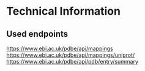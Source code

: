 
# Technical Information

## Used endpoints

https://www.ebi.ac.uk/pdbe/api/mappings
https://www.ebi.ac.uk/pdbe/api/mappings/uniprot/
https://www.ebi.ac.uk/pdbe/api/pdb/entry/summary
